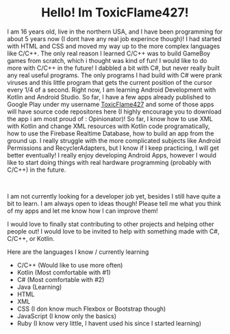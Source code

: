 <h1 align="center">Hello! Im ToxicFlame427!</h1>
<p>I am 16 years old, live in the northern USA, and I have been programming for about 5 years now (I dont have any real job experince though)! I had started with HTML and CSS and moved my way up to the more complex languages like C/C++.
The only real reason I learned C/C++ was to build GameBoy games from scratch, which i thought was kind of fun! I would like to do more with C/C++ in the future!
I dabbled a bit with C#, but never really built any real useful programs. The only programs I had build with C# were prank viruses and this little program that gets 
the current position of the cursor every 1/4 of a second. Right now, I am learning Android Development with Kotlin and Android Studio. So far, I have
a few apps already published to Google Play under my username <a href="https://play.google.com/store/search?q=ToxicFlame427&c=apps&hl=en">ToxicFlame427</a> and some of those apps will have
source code repositores here (I highly encourage you to download the app i am most proud of : Opinionator)! So far, I know how to use XML with Kotlin and change XML resources with Kotlin code programatically, how to use
the Firebase Realtime Database, how to build an app from the ground up. I really struggle with the more complicated subjects like Android Permissions and RecyclerAdapters,
but I know if I keep practicing, I will get better eventually! I really enjoy developing Android Apps, however I would like to start doing things with real hardware programming (probably with C/C++)
in the future.</p>
<br>
<p>I am not currently looking for a developer job yet, besides I still have quite a bit to learn. I am always open to ideas though! Please tell me what you think
of my apps and let me know how I can improve them!</p>
<p>I would love to finally stat contributing to other projects and helping other people out! I would love to be invited to help with something made with C#, C/C++, or Kotlin.</p>
<p>Here are the languages I know / currently learning</p>
<ul>
  <li>C/C++ (Would like to use more often)</li>
  <li>Kotlin (Most comfortable with #1)</li>
  <li>C# (Most comfortable with #2)</li>
  <li>Java (Learning)</li>
  <li>HTML</li>
  <li>XML</li>
  <li>CSS (I don know much Flexbox or Bootstrap though)</li>
  <li>JavaScript (I know only the basics)</li>
  <li>Ruby (I know very little, I havent used his since I started learning)</li>
</ul>
